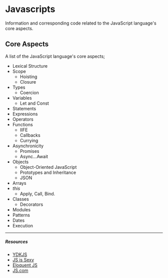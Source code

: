 # Javascripts

Information and corresponding code related to the JavaScript language's core aspects.

## Core Aspects

A list of the JavaScript language's core aspects;

- Lexical Structure
- Scope
  - Hoisting
  - Closure
- Types
  - Coercion
- Variables
  - Let and Const
- Statements
- Expressions
- Operators
- Functions
  - IIFE
  - Callbacks
  - Currying
- Asynchronicity
  - Promises
  - Async...Await
- Objects
  - Object-Oriented JavaScript
  - Prototypes and Inheritance
  - JSON
- Arrays
- _this_
  - Apply, Call, Bind.
- Classes
  - Decorators
- Modules
- Patterns
- Dates
- Execution

---

##### Resources

- [YDKJS](https://github.com/getify/You-Dont-Know-JS)
- [JS is Sexy](http://javascriptissexy.com/)
- [Eloquent JS](http://eloquentjavascript.net)
- [JS.com](https://www.javascript.com)
